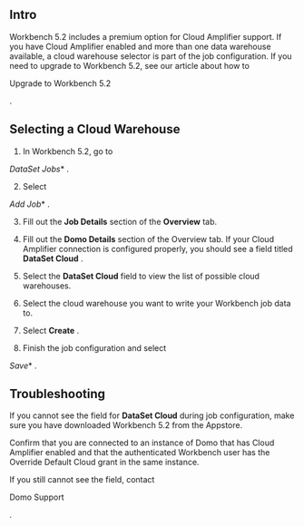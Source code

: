 

Intro
-------

Workbench 5.2 includes a premium option for Cloud Amplifier support. If you have Cloud Amplifier enabled and more than one data warehouse available, a cloud warehouse selector is part of the job configuration. If you need to upgrade to Workbench 5.2, see our article about how to

Upgrade to Workbench 5.2

.


 Selecting a Cloud Warehouse
-----------------------------

1. In Workbench 5.2, go to

*DataSet Jobs**
 .


 2. Select

*Add Job**
 .


 3. Fill out the
 **Job Details**
 section of the
 **Overview**
 tab.


 4. Fill out the
 **Domo Details**
 section of the Overview tab. If your Cloud Amplifier connection is configured properly, you should see a field titled
 **DataSet Cloud**
 .


 5. Select the
 **DataSet Cloud**
 field to view the list of possible cloud warehouses.

6. Select the cloud warehouse you want to write your Workbench job data to.


 7. Select
 **Create**
 .


 7. Finish the job configuration and select

*Save**
 .


 Troubleshooting
-----------------

If you cannot see the field for
 **DataSet Cloud**
 during job configuration, make sure you have downloaded Workbench 5.2 from the Appstore.


 Confirm that you are connected to an instance of Domo that has Cloud Amplifier enabled and that the authenticated Workbench user has the Override Default Cloud grant in the same instance.


 If you still cannot see the field, contact

Domo Support

.


